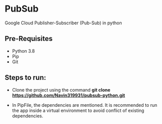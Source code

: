 # PubSub
Google Cloud Publisher-Subscriber (Pub-Sub) in python

## Pre-Requisites
- Python 3.8
- Pip
- Git

## Steps to run:

- Clone the project using the command **git clone https://github.com/Navin319931/pubsub-python.git**

- In PipFile, the dependencies are mentioned. It is recommended to run the app inside a virtual environment to avoid conflict of existing dependencies.